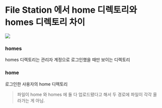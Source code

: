 # File Station 에서 home 디렉토리와 homes 디렉토리 차이

<img src="https://user-images.githubusercontent.com/49870384/162580840-e77e84c3-87ba-4403-8c4c-7000f3807a26.PNG">

### homes

homes 디렉토리는 관리자 계정으로 로그인했을 때만 보이는 디렉토리

### home

로그인한 사용자의 home 디렉토리


> 파일이 home 와 homes 에 둘 다 업로드됐다고 해서 두 경로에 파일이 각각 올라가는 게 아님.
